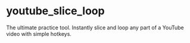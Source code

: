 # youtube_slice_loop
The ultimate practice tool. Instantly slice and loop any part of a YouTube video with simple hotkeys.
